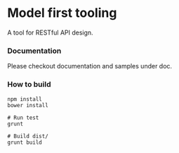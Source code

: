 # Model first tooling

A tool for RESTful API design.

### Documentation
Please checkout documentation and samples under doc.

### How to build
```
npm install
bower install

# Run test
grunt

# Build dist/
grunt build
```
